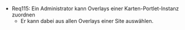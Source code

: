 * Req115: Ein Administrator kann Overlays einer Karten-Portlet-Instanz zuordnen
  * Er kann dabei aus allen Overlays einer Site auswählen.
